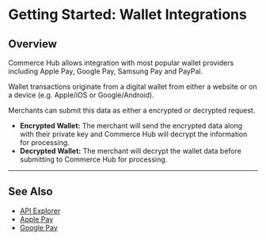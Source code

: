 # Getting Started: Wallet Integrations

## Overview

Commerce Hub allows integration with most popular wallet providers including Apple Pay, Google Pay, Samsung Pay and PayPal.

Wallet transactions originate from a digital wallet from either a website or on a device (e.g. Apple/iOS or Google/Android).

Merchants can submit this data as either a encrypted or decrypted request. 

- **Encrypted Wallet:** The merchant will send the encrypted data along with their private key and Commerce Hub will decrypt the information for processing.
- **Decrypted Wallet:** The merchant will decrypt the wallet data before submitting to Commerce Hub for processing. 

---

## See Also
- [API Explorer](url)
- [Apple Pay](../Online-Mobile-Digital/Wallets-AltPayments/Apple-Pay/Apple-Pay.md)
- [Google Pay](../Online-Mobile-Digital/Wallets-AltPayments/Google-Pay/Google-Pay.md)